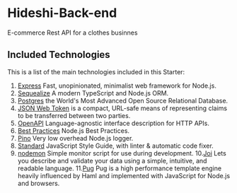 ﻿# Hideshi-Back-end

E-commerce Rest API for a clothes businnes

## Included Technologies
This is a list of the main technologies included in this Starter:

1. [Express](https://expressjs.com/) Fast, unopinionated, minimalist web framework for Node.js.
2. [Sequealize](https://sequelize.org/) A modern TypeScript and Node.js ORM.
3. [Postgres](https://www.postgresql.org/) the World's Most Advanced Open Source Relational Database.
4. [JSON Web Token](https://www.rfc-editor.org/rfc/rfc7519) is a compact, URL-safe means of representing
   claims to be transferred between two parties.
5. [OpenAPI](https://www.openapis.org/) Language-agnostic interface description for HTTP APIs.
6. [Best Practices](https://github.com/goldbergyoni/nodebestpractices) Node.js Best Practices.
7. [Pino](https://getpino.io/) Very low overhead Node.js logger.
8. [Standard](https://standardjs.com/) JavaScript Style Guide, with linter & automatic code fixer.
9. [nodemon](https://nodemon.io/) Simple monitor script for use during development.
10.[Joi](https://joi.dev/) Lets you describe and validate your data using a simple, intuitive, and readable language.
11.[Pug](https://pugjs.org/api/getting-started.html) Pug is a high performance template engine heavily influenced by Haml and implemented with JavaScript for Node.js and browsers.
